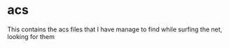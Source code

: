 # acs
 This contains the acs files that I have manage to find while surfing the net, looking for them

